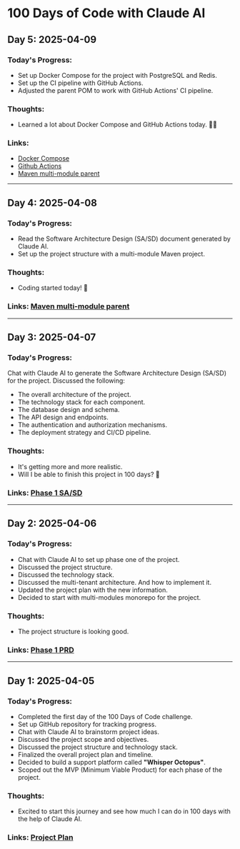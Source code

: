 # 100 Days of Code with Claude AI

## Day 5: 2025-04-09

### Today's Progress:
- Set up Docker Compose for the project with PostgreSQL and Redis.
- Set up the CI pipeline with GitHub Actions.
- Adjusted the parent POM to work with GitHub Actions' CI pipeline.

### Thoughts:
- Learned a lot about Docker Compose and GitHub Actions today. 💪🏼

### Links:
- [Docker Compose](./compose.yaml)
- [Github Actions](./.github/workflows/ci.yaml)
- [Maven multi-module parent](./pom.xml)

<hr>

## Day 4: 2025-04-08

### Today's Progress:
- Read the Software Architecture Design (SA/SD) document generated by Claude AI.
- Set up the project structure with a multi-module Maven project.

### Thoughts:
- Coding started today! 🎉

### Links: [Maven multi-module parent](./pom.xml)

<hr>

## Day 3: 2025-04-07

### Today's Progress:
Chat with Claude AI to generate the Software Architecture Design (SA/SD) for the project. Discussed the following:
- The overall architecture of the project.
- The technology stack for each component.
- The database design and schema.
- The API design and endpoints.
- The authentication and authorization mechanisms.
- The deployment strategy and CI/CD pipeline.

### Thoughts:
- It's getting more and more realistic.
- Will I be able to finish this project in 100 days? 🤔

### Links: [Phase 1 SA/SD](./docs/phase-one-sd.md)

<hr>

## Day 2: 2025-04-06

### Today's Progress:
- Chat with Claude AI to set up phase one of the project.
- Discussed the project structure.
- Discussed the technology stack.
- Discussed the multi-tenant architecture. And how to implement it.
- Updated the project plan with the new information.
- Decided to start with multi-modules monorepo for the project.

### Thoughts:
- The project structure is looking good.

### Links: [Phase 1 PRD](./docs/phase-one-prd.md)

<hr>

## Day 1: 2025-04-05

### Today's Progress:
- Completed the first day of the 100 Days of Code challenge.
- Set up GitHub repository for tracking progress.
- Chat with Claude AI to brainstorm project ideas.
- Discussed the project scope and objectives.
- Discussed the project structure and technology stack.
- Finalized the overall project plan and timeline.
- Decided to build a support platform called **"Whisper Octopus"**.
- Scoped out the MVP (Minimum Viable Product) for each phase of the project.

### Thoughts:
- Excited to start this journey and see how much I can do in 100 days with the help of Claude AI.

### Links: [Project Plan](./docs/overall-project-plan.md)